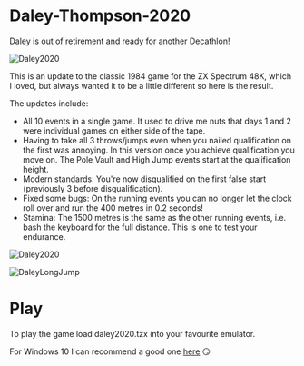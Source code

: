 # Daley-Thompson-2020

Daley is out of retirement and ready for another Decathlon!

![Daley2020](https://user-images.githubusercontent.com/40662598/71629129-9f6d2900-2bf3-11ea-934a-a0665d7ba079.jpg)

This is an update to the classic 1984 game for the ZX Spectrum 48K, which I loved, but always wanted it to be a little different so here is the result.  

The updates include:

* All 10 events in a single game.  It used to drive me nuts that days 1 and 2 were individual games on either side of the tape.
* Having to take all 3 throws/jumps even when you nailed qualification on the first was annoying.  In this version once you achieve qualification you move on.  The Pole Vault and High Jump events start at the qualification height.
* Modern standards: You're now disqualified on the first false start (previously 3 before disqualification).
* Fixed some bugs: On the running events you can no longer let the clock roll over and run the 400 metres in 0.2 seconds!
* Stamina: The 1500 metres is the same as the other running events, i.e. bash the keyboard for the full distance.  This is one to test your endurance.

![Daley2020](https://user-images.githubusercontent.com/40662598/71630750-aea4a480-2bfc-11ea-8516-ac144fca36de.png)

![DaleyLongJump](https://user-images.githubusercontent.com/40662598/71630766-cb40dc80-2bfc-11ea-91ba-c5c61ec740b3.png)

# Play

To play the game load daley2020.tzx into your favourite emulator.

For Windows 10 I can recommend a good one [here](https://www.microsoft.com/store/apps/9NBLGGH2NZXB) :smirk:
